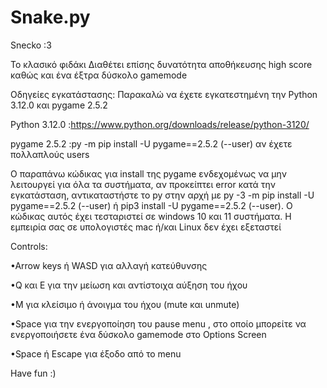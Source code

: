 # Snake.py
Snecko :3

Το κλασικό φιδάκι
Διαθέτει επίσης δυνατότητα αποθήκευσης high score καθώς και ένα έξτρα δύσκολο gamemode

Οδηγείες εγκατάστασης:
Παρακαλώ να έχετε εγκατεστημένη την Python 3.12.0 και pygame 2.5.2

Python 3.12.0 :https://www.python.org/downloads/release/python-3120/

pygame 2.5.2  :py -m pip install -U pygame==2.5.2 (--user) αν έχετε πολλαπλούς users

Ο παραπάνω κώδικας για install της pygame ενδεχομένως να μην λειτουργεί για όλα τα συστήματα, αν προκείπτει error κατά την εγκατάσταση, αντικαταστήστε το py στην αρχή με py -3  -m pip install -U pygame==2.5.2 (--user) ή pip3 install -U pygame==2.5.2 (--user). Ο κώδικας αυτός έχει τεσταριστεί σε windows 10 και 11 συστήματα. Η εμπειρία σας σε υπολογιστές mac ή/και Linux δεν έχει εξεταστεί     

Controls:

•Arrow keys ή WASD για αλλαγή κατεύθυνσης

•Q και E για την μείωση και αντίστοιχα αύξηση του ήχου

•M για κλείσιμο ή άνοιγμα του ήχου (mute και unmute) 

•Space για την ενεργοποίηση του pause menu , στο οποίο μπορείτε να ενεργοποιήσετε ένα δύσκολο gamemode στο Options Screen

•Space ή Escape για έξοδο από το menu

Have fun :)
